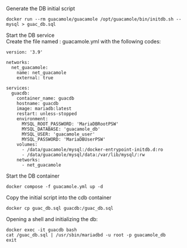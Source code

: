 Generate the DB initial script
```
docker run --rm guacamole/guacamole /opt/guacamole/bin/initdb.sh --mysql > guac_db.sql
```

Start the DB service  
Create the file named : guacamole.yml with the following codes:

```
version: '3.9'

networks:
  net_guacamole:
    name: net_guacamole
    external: true

services:
  guacdb:
    container_name: guacdb
    hostname: guacdb
    image: mariadb:latest
    restart: unless-stopped
    environment:
      MYSQL_ROOT_PASSWORD: 'MariaDBRootPSW'
      MYSQL_DATABASE: 'guacamole_db'
      MYSQL_USER: 'guacamole_user'
      MYSQL_PASSWORD: 'MariaDBUserPSW'
    volumes:
      - /data/guacamole/mysql:/docker-entrypoint-initdb.d:ro
      - /data/guacamole/mysql/data:/var/lib/mysql/:rw
    networks:
      - net_guacamole
```

Start the DB container
```
docker compose -f guacamole.yml up -d
```

Copy the initial script into the cdb container
```
docker cp guac_db.sql guacdb:/guac_db.sql
```

Opening a shell and initializing the db:
```
docker exec -it guacdb bash
cat /guac_db.sql | /usr/sbin/mariadbd -u root -p guacamole_db
exit
```
